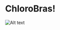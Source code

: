 # ChloroBras!

![Alt text](https://user-images.githubusercontent.com/108393526/176389292-f51f1517-3c65-4c5b-ac5f-f245683b2b27.png)
